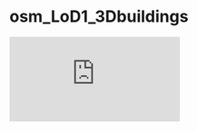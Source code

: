# osm_LoD1_3Dbuildings


![alt text](https://github.com/AdrianKriger/osm_LoD1_3Dbuildings/blob/main/img/mamre.html)

